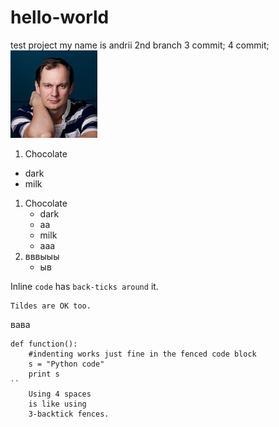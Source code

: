 # hello-world 
test project
my name is andrii
2nd branch
3 commit;
4 commit;
![alt text](photo.png "Title Text")
1. Chocolate
  - dark
  - milk
1. Chocolate
   - dark
   - аа
    - milk
    - ааа
2. вввыыы
   - ыв
   
Inline `code` has `back-ticks around` it.
~~~
Tildes are OK too.
~~~
вава
```
def function():
    #indenting works just fine in the fenced code block
    s = "Python code"
    print s
``
    Using 4 spaces
    is like using
    3-backtick fences.

